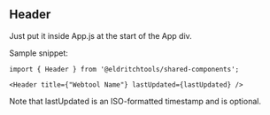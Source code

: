 ## Header

Just put it inside App.js at the start of the App div. 


Sample snippet:

```
import { Header } from '@eldritchtools/shared-components';
```

```
<Header title={"Webtool Name"} lastUpdated={lastUpdated} />
```

Note that lastUpdated is an ISO-formatted timestamp and is optional.